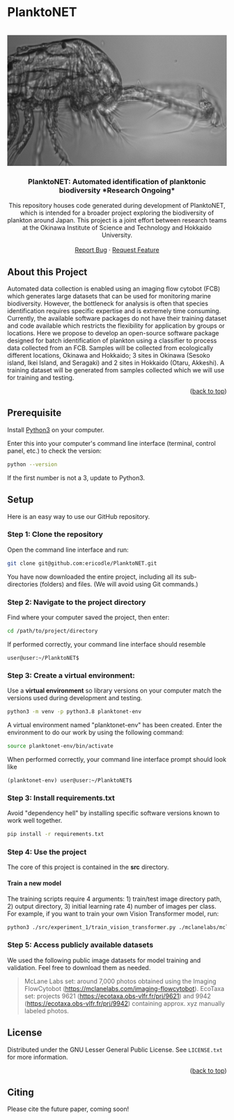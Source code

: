 # PlanktoNET
<!-- PROJECT LOGO -->
<br />
<div align="center">
  <a href="https://github.com/github_username/repo_name">
    <img src="https://github.com/ericodle/PlanktoNET/blob/main/img/D20230307T053258_IFCB108_02078.png" alt="Logo" width="600" height="300">
  </a>

<h3 align="center">PlanktoNET: Automated identification of planktonic biodiversity *Research Ongoing* </h3>

  <p align="center">
  This repository houses code generated during development of PlanktoNET, which is intended for a broader project exploring the biodiversity of plankton around Japan. This project is a joint effort between research teams at the Okinawa Institute of Science and Technology and Hokkaido University.
    <br />
    <br />
    <a href="https://github.com/github_username/repo_name/issues">Report Bug</a>
    ·
    <a href="https://github.com/github_username/repo_name/issues">Request Feature</a>
  </p>
</div>


<!-- ABOUT THE PROJECT -->
## About this Project

Automated data collection is enabled using an imaging flow cytobot (FCB) which
generates large datasets that can be used for monitoring marine biodiversity.
However, the bottleneck for analysis is often that species identification requires
specific expertise and is extremely time consuming.
Currently, the available software packages do not have their training dataset and
code available which restricts the flexibility for application by groups or locations.
Here we propose to develop an open-source software package designed for batch
identification of plankton using a classifier to process data collected from an FCB.
Samples will be collected from ecologically different locations, Okinawa and
Hokkaido; 3 sites in Okinawa (Sesoko island, Ikei Island, and Seragaki) and 2 sites in
Hokkaido (Otaru, Akkeshi). A training dataset will be generated from samples
collected which we will use for training and testing.

<p align="right">(<a href="#top">back to top</a>)</p>

## Prerequisite

Install [Python3](https://www.python.org/downloads/) on your computer.

Enter this into your computer's command line interface (terminal, control panel, etc.) to check the version:

  ```sh
  python --version
  ```

If the first number is not a 3, update to Python3.

## Setup

Here is an easy way to use our GitHub repository.

### Step 1: Clone the repository


Open the command line interface and run:
  ```sh
  git clone git@github.com:ericodle/PlanktoNET.git
  ```

You have now downloaded the entire project, including all its sub-directories (folders) and files.
(We will avoid using Git commands.)

### Step 2: Navigate to the project directory
Find where your computer saved the project, then enter:

  ```sh
  cd /path/to/project/directory
  ```

If performed correctly, your command line interface should resemble

```
user@user:~/PlanktoNET$
```

### Step 3: Create a virtual environment: 
Use a **virtual environment** so library versions on your computer match the versions used during development and testing.


```sh
python3 -m venv -p python3.8 planktonet-env
```

A virtual environment named "planktonet-env" has been created. 
Enter the environment to do our work by using the following command:


```sh
source planktonet-env/bin/activate
```

When performed correctly, your command line interface prompt should look like 

```
(planktonet-env) user@user:~/PlanktoNET$
```

### Step 3: Install requirements.txt

Avoid "dependency hell" by installing specific software versions known to work well together.

  ```sh
pip install -r requirements.txt
  ```

### Step 4: Use the project

The core of this project is contained in the **src** directory. 

#### Train a new model ####
The training scripts require 4 arguments: 1) train/test image directory path, 2) output directory, 3) initial learning rate 4) number of images per class.
For example, if you want to train your own Vision Transformer model, run:

```sh
python3 ./src/experiment_1/train_vision_transformer.py ./mclanelabs/mclanelabs_set ./experiment_1/transformer 0.0001 300
```


### Step 5: Access publicly available datasets

 We used the following public image datasets for model training and validation. Feel free to download them as needed.

> McLane Labs set: around 7,000 photos obtained using the Imaging FlowCytobot (https://mclanelabs.com/imaging-flowcytobot). 
> EcoTaxa set: projects 9621 (https://ecotaxa.obs-vlfr.fr/prj/9621) and 9942 (https://ecotaxa.obs-vlfr.fr/prj/9942) containing approx. xyz manually labeled photos.


<!-- LICENSE -->
## License

Distributed under the GNU Lesser General Public License. See `LICENSE.txt` for more information.

<p align="right">(<a href="#top">back to top</a>)</p>


Citing
------

Please cite the future paper, coming soon!



<!-- MARKDOWN LINKS & IMAGES -->
<!-- https://www.markdownguide.org/basic-syntax/#reference-style-links -->
[contributors-shield]: https://img.shields.io/github/contributors/github_username/repo_name.svg?style=for-the-badge
[contributors-url]: https://github.com/github_username/repo_name/graphs/contributors
[forks-shield]: https://img.shields.io/github/forks/github_username/repo_name.svg?style=for-the-badge
[forks-url]: https://github.com/github_username/repo_name/network/members
[stars-shield]: https://img.shields.io/github/stars/github_username/repo_name.svg?style=for-the-badge
[stars-url]: https://github.com/github_username/repo_name/stargazers
[issues-shield]: https://img.shields.io/github/issues/github_username/repo_name.svg?style=for-the-badge
[issues-url]: https://github.com/github_username/repo_name/issues
[license-shield]: https://img.shields.io/github/license/github_username/repo_name.svg?style=for-the-badge
[license-url]: https://github.com/github_username/repo_name/blob/master/LICENSE.txt
[linkedin-shield]: https://img.shields.io/badge/-LinkedIn-black.svg?style=for-the-badge&logo=linkedin&colorB=555
[linkedin-url]: https://linkedin.com/in/linkedin_username
[product-screenshot]: images/screenshot.png
